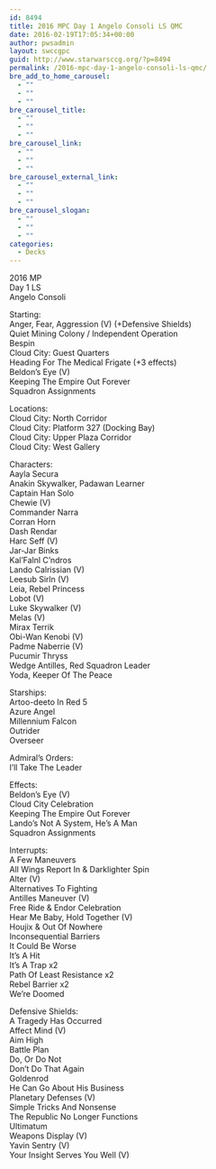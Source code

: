 ```yaml
---
id: 8494
title: 2016 MPC Day 1 Angelo Consoli LS QMC
date: 2016-02-19T17:05:34+00:00
author: pwsadmin
layout: swccgpc
guid: http://www.starwarsccg.org/?p=8494
permalink: /2016-mpc-day-1-angelo-consoli-ls-qmc/
bre_add_to_home_carousel:
  - ""
  - ""
  - ""
bre_carousel_title:
  - ""
  - ""
  - ""
bre_carousel_link:
  - ""
  - ""
  - ""
bre_carousel_external_link:
  - ""
  - ""
  - ""
bre_carousel_slogan:
  - ""
  - ""
  - ""
categories:
  - Decks
---
```

2016 MP  
Day 1 LS  
Angelo Consoli

Starting:  
Anger, Fear, Aggression (V) (+Defensive Shields)  
Quiet Mining Colony / Independent Operation  
Bespin  
Cloud City: Guest Quarters  
Heading For The Medical Frigate (+3 effects)  
Beldon&#8217;s Eye (V)  
Keeping The Empire Out Forever  
Squadron Assignments

Locations:  
Cloud City: North Corridor  
Cloud City: Platform 327 (Docking Bay)  
Cloud City: Upper Plaza Corridor  
Cloud City: West Gallery

Characters:  
Aayla Secura  
Anakin Skywalker, Padawan Learner  
Captain Han Solo  
Chewie (V)  
Commander Narra  
Corran Horn  
Dash Rendar  
Harc Seff (V)  
Jar-Jar Binks  
Kal&#8217;Falnl C&#8217;ndros  
Lando Calrissian (V)  
Leesub Sirln (V)  
Leia, Rebel Princess  
Lobot (V)  
Luke Skywalker (V)  
Melas (V)  
Mirax Terrik  
Obi-Wan Kenobi (V)  
Padme Naberrie (V)  
Pucumir Thryss  
Wedge Antilles, Red Squadron Leader  
Yoda, Keeper Of The Peace

Starships:  
Artoo-deeto In Red 5  
Azure Angel  
Millennium Falcon  
Outrider  
Overseer

Admiral’s Orders:  
I&#8217;ll Take The Leader

Effects:  
Beldon&#8217;s Eye (V)  
Cloud City Celebration  
Keeping The Empire Out Forever  
Lando&#8217;s Not A System, He&#8217;s A Man  
Squadron Assignments

Interrupts:  
A Few Maneuvers  
All Wings Report In & Darklighter Spin  
Alter (V)  
Alternatives To Fighting  
Antilles Maneuver (V)  
Free Ride & Endor Celebration  
Hear Me Baby, Hold Together (V)  
Houjix & Out Of Nowhere  
Inconsequential Barriers  
It Could Be Worse  
It&#8217;s A Hit  
It&#8217;s A Trap x2  
Path Of Least Resistance x2  
Rebel Barrier x2  
We&#8217;re Doomed

Defensive Shields:  
A Tragedy Has Occurred  
Affect Mind (V)  
Aim High  
Battle Plan  
Do, Or Do Not  
Don&#8217;t Do That Again  
Goldenrod  
He Can Go About His Business  
Planetary Defenses (V)  
Simple Tricks And Nonsense  
The Republic No Longer Functions  
Ultimatum  
Weapons Display (V)  
Yavin Sentry (V)  
Your Insight Serves You Well (V)